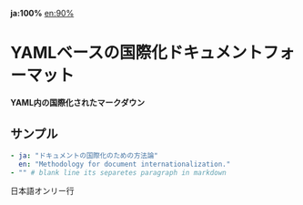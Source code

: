 **ja:100%** [en:90%](../en/index.md)

# YAMLベースの国際化ドキュメントフォーマット

**YAML内の国際化されたマークダウン**

## サンプル

```yaml
- ja: "ドキュメントの国際化のための方法論"
  en: "Methodology for document internationalization."
- "" # blank line its separetes paragraph in markdown
```

日本語オンリー行
